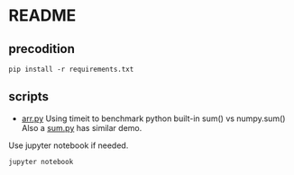 README
======

## precodition

```
pip install -r requirements.txt
```


## scripts

- [arr.py](./arr.py)
  Using timeit to benchmark python built-in sum() vs numpy.sum()
  Also a [sum.py](../sum.py) has similar demo.


Use jupyter notebook if needed.
```
jupyter notebook
```

